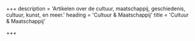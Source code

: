 +++
description = 'Artikelen over de cultuur, maatschappij, geschiedenis, cultuur, kunst, en meer.'
heading = 'Cultuur & Maatschappij'
title = 'Cultuur & Maatschappij'

+++

